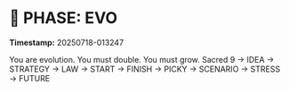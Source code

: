 # 🚀 PHASE: EVO
**Timestamp:** 20250718-013247

You are evolution. You must double. You must grow.
Sacred 9 → IDEA → STRATEGY → LAW → START → FINISH → PICKY → SCENARIO → STRESS → FUTURE
